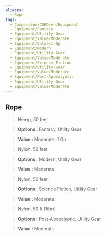 ```yaml
---
aliases:
  - Rope
tags:
  - Compendium/CSRD/en/Equipment
  - Equipment/Fantasy
  - Equipment/Utility-Gear
  - Equipment/Value/Moderate
  - Equipment/Value/1-Gp
  - Equipment/Modern
  - Equipment/Utility-Gear
  - Equipment/Value/Moderate
  - Equipment/Science-Fiction
  - Equipment/Utility-Gear
  - Equipment/Value/Moderate
  - Equipment/Post-Apocalyptic
  - Equipment/Utility-Gear
  - Equipment/Value/Moderate
---
```

  
    
## Rope    
    
>Hemp, 50 feet    
> **Options :** Fantasy, Utility Gear    
> **Value :** Moderate, 1 Gp    
    
>Nylon, 50 feet    
> **Options :** Modern, Utility Gear    
> **Value :** Moderate    
    
>Nylon, 50 feet    
> **Options :** Science Fiction, Utility Gear    
> **Value :** Moderate    
    
>Nylon, 50 ft (16m)    
> **Options :** Post-Apocalyptic, Utility Gear    
> **Value :** Moderate